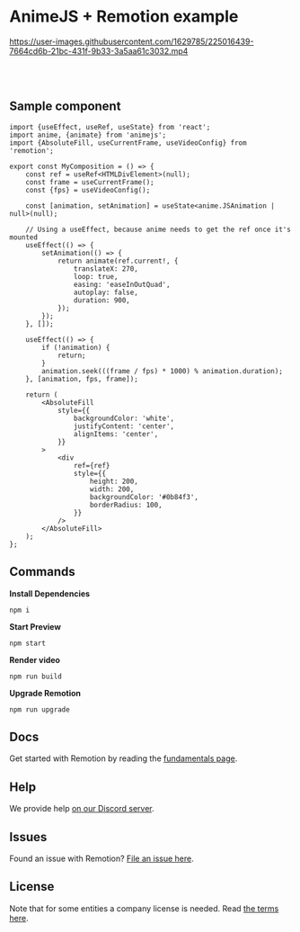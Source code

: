 # AnimeJS + Remotion example

https://user-images.githubusercontent.com/1629785/225016439-7664cd6b-21bc-431f-9b33-3a5aa61c3032.mp4

<br/>
<br/>

## Sample component

```tsx
import {useEffect, useRef, useState} from 'react';
import anime, {animate} from 'animejs';
import {AbsoluteFill, useCurrentFrame, useVideoConfig} from 'remotion';

export const MyComposition = () => {
	const ref = useRef<HTMLDivElement>(null);
	const frame = useCurrentFrame();
	const {fps} = useVideoConfig();

	const [animation, setAnimation] = useState<anime.JSAnimation | null>(null);

	// Using a useEffect, because anime needs to get the ref once it's mounted
	useEffect(() => {
		setAnimation(() => {
			return animate(ref.current!, {
				translateX: 270,
				loop: true,
				easing: 'easeInOutQuad',
				autoplay: false,
				duration: 900,
			});
		});
	}, []);

	useEffect(() => {
		if (!animation) {
			return;
		}
		animation.seek(((frame / fps) * 1000) % animation.duration);
	}, [animation, fps, frame]);

	return (
		<AbsoluteFill
			style={{
				backgroundColor: 'white',
				justifyContent: 'center',
				alignItems: 'center',
			}}
		>
			<div
				ref={ref}
				style={{
					height: 200,
					width: 200,
					backgroundColor: '#0b84f3',
					borderRadius: 100,
				}}
			/>
		</AbsoluteFill>
	);
};
```

## Commands

**Install Dependencies**

```console
npm i
```

**Start Preview**

```console
npm start
```

**Render video**

```console
npm run build
```

**Upgrade Remotion**

```console
npm run upgrade
```

## Docs

Get started with Remotion by reading the [fundamentals page](https://www.remotion.dev/docs/the-fundamentals).

## Help

We provide help [on our Discord server](https://remotion.dev/discord).

## Issues

Found an issue with Remotion? [File an issue here](https://github.com/remotion-dev/remotion/issues/new).

## License

Note that for some entities a company license is needed. Read [the terms here](https://github.com/remotion-dev/remotion/blob/main/LICENSE.md).
